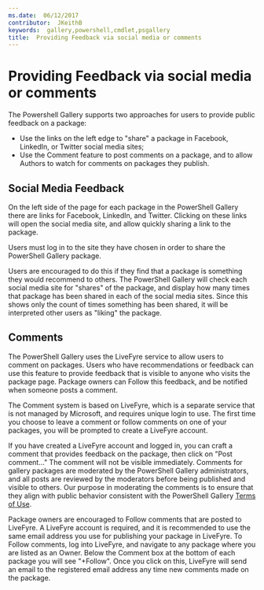 ```yaml
---
ms.date:  06/12/2017
contributor:  JKeithB
keywords:  gallery,powershell,cmdlet,psgallery
title:  Providing Feedback via social media or comments
---
```

# Providing Feedback via social media or comments

The Powershell Gallery supports two approaches for users to provide public feedback on a package:

- Use the links on the left edge to "share" a package in Facebook, LinkedIn, or Twitter social media sites;
- Use the Comment feature to post comments on a package, and to allow Authors to watch for comments on packages they publish.

## Social Media Feedback

On the left side of the page for each package in the PowerShell Gallery there are links for Facebook, LinkedIn, and Twitter.
Clicking on these links will open the social media site, and allow quickly sharing a link to the package.

Users must log in to the site they have chosen in order to share the PowerShell Gallery package.

Users are encouraged to do this if they find that a package is something they would recommend to others.
The PowerShell Gallery will check each social media site for "shares" of the package, and display how many times that package has been shared in each of the social media sites.
Since this shows only the count of times something has been shared, it will be interpreted other users as "liking" the package.

## Comments

The PowerShell Gallery uses the LiveFyre service to allow users to comment on packages.
Users who have recommendations or feedback can use this feature to provide feedback that is visible to anyone who visits the package page.
Package owners can Follow this feedback, and be notified when someone posts a comment.

The Comment system is based on LiveFyre, which is a separate service that is not managed by Microsoft, and requires unique login to use.
The first time you choose to leave a comment or follow comments on one of your packages, you will be prompted to create a LiveFyre account.

If you have created a LiveFyre account and logged in, you can craft a comment that provides feedback on the package, then click on "Post comment..."
The comment will not be visible immediately.
Comments for gallery packages are moderated by the PowerShell Gallery administrators, and all posts are reviewed by the moderators before being published and visible to others.
Our purpose in moderating the comments is to ensure that they align with public behavior consistent with the PowerShell Gallery [Terms of Use](https://www.powershellgallery.com/policies/Terms).

Package owners are encouraged to Follow comments that are posted to LiveFyre.
A LiveFyre account is required, and it is recommended to use the same email address you use for publishing your package in LiveFyre.
To Follow comments, log into LiveFyre, and navigate to any package where you are listed as an Owner.
Below the Comment box at the bottom of each package you will see "+Follow".
Once you click on this, LiveFyre will send an email to the registered email address any time new comments made on the package.
